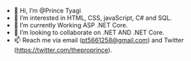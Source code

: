 - 👋 Hi, I’m @Prince Tyagi
- 👀 I’m interested in HTML, CSS, javaScript, C# and SQL.
- 🌱 I’m currently Working ASP .NET Core.
- 💞️ I’m looking to collaborate on .NET AND .NET Core.
- 📫 Reach me via email (pt5661258@gmail.com) and Twitter (https://twitter.com/theproprince).

<!---
PrinceZusys/PrinceZusys is a ✨ special ✨ repository because its `README.md` (this file) appears on your GitHub profile.
You can click the Preview link to take a look at your changes.
--->
